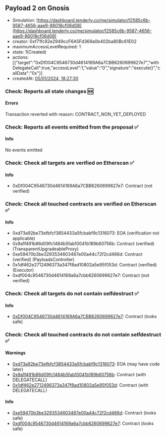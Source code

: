 ## Payload 2 on Gnosis

- Simulation: [https://dashboard.tenderly.co/me/simulator/f2585c6b-9587-4656-aae9-86018cf06d08](https://dashboard.tenderly.co/me/simulator/f2585c6b-9587-4656-aae9-86018cf06d08)
- creator: 0xf71fc92e2949ccF6A5Fd369a0b402ba80Bc61E02
- maximumAccessLevelRequired: 1
- state: 1(Created)
- actions: [{"target":"0xDf004C9546730d4614169A6a7CBB6260699627e7","withDelegateCall":true,"accessLevel":1,"value":"0","signature":"execute()","callData":"0x"}]
- createdAt: [05/01/2024, 18:27:30](https://blockscout.com/xdai/mainnet/tx/0x43282aaa89efe2cb574af55948edfcd1be568adabfeacb346e6b714f804e0fab)

### Check: Reports all state changes :sos:

#### Errors

Transaction reverted with reason: CONTRACT_NON_YET_DEPLOYED

### Check: Reports all events emitted from the proposal :white_check_mark:

#### Info

No events emitted

### Check: Check all targets are verified on Etherscan :white_check_mark:

#### Info

- 0xDf004C9546730d4614169A6a7CBB6260699627e7: Contract (not verified)

### Check: Check all touched contracts are verified on Etherscan :white_check_mark:

#### Info

- 0xd73a92be73efbfcf3854433a5fcbabf9c1316073: EOA (verification not applicable)
- 0x9a1f491b86d09fc1484b5fab10041b189b60756b: Contract (verified) (TransparentUpgradeableProxy)
- 0xe59470b3be3293534603487e00a44c72f2cd466d: Contract (verified) (PayloadsController)
- 0x1df462e2712496373a347f8ad10802a5e95f053d: Contract (verified) (Executor)
- 0xdf004c9546730d4614169a6a7cbb6260699627e7: Contract (not verified)

### Check: Check all targets do not contain selfdestruct :white_check_mark:

#### Info

- [0xDf004C9546730d4614169A6a7CBB6260699627e7](https://blockscout.com/xdai/mainnet/address/0xDf004C9546730d4614169A6a7CBB6260699627e7): Contract (looks safe)

### Check: Check all touched contracts do not contain selfdestruct :white_check_mark:

#### Warnings

- [0xd73a92be73efbfcf3854433a5fcbabf9c1316073](https://blockscout.com/xdai/mainnet/address/0xd73a92be73efbfcf3854433a5fcbabf9c1316073): EOA (may have code later)
- [0x9a1f491b86d09fc1484b5fab10041b189b60756b](https://blockscout.com/xdai/mainnet/address/0x9a1f491b86d09fc1484b5fab10041b189b60756b): Contract (with DELEGATECALL)
- [0x1df462e2712496373a347f8ad10802a5e95f053d](https://blockscout.com/xdai/mainnet/address/0x1df462e2712496373a347f8ad10802a5e95f053d): Contract (with DELEGATECALL)

#### Info

- [0xe59470b3be3293534603487e00a44c72f2cd466d](https://blockscout.com/xdai/mainnet/address/0xe59470b3be3293534603487e00a44c72f2cd466d): Contract (looks safe)
- [0xdf004c9546730d4614169a6a7cbb6260699627e7](https://blockscout.com/xdai/mainnet/address/0xdf004c9546730d4614169a6a7cbb6260699627e7): Contract (looks safe)

